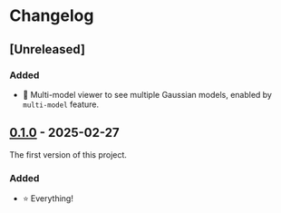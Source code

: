 # Changelog

## [Unreleased]

### Added

- 🔢 Multi-model viewer to see multiple Gaussian models, enabled by `multi-model` feature.

## [0.1.0](https://crates.io/crates/wgpu-3dgs-viewer/0.1.0) - 2025-02-27

The first version of this project.

### Added

- ⭐ Everything!
